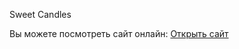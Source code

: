 Sweet Candles

Вы можете посмотреть сайт онлайн:
[Открыть сайт
](https://sonyludk.github.io/thematic-site/)
